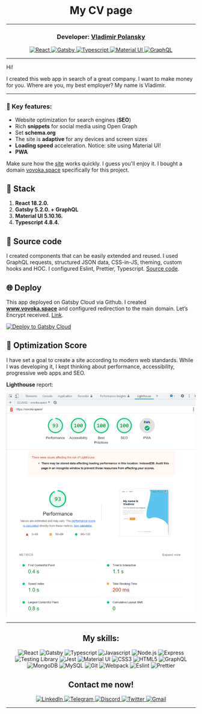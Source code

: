 <h1 align="center">
  My CV page
</h1>

***

<h3 align="center">Developer: <a href="https://vovoka.space/">Vladimir Polansky</a></h3>
<p align="center">
  <a href="https://reactjs.org/">
    <img alt="React" src="https://upload.wikimedia.org/wikipedia/commons/thumb/a/a7/React-icon.svg/2300px-React-icon.svg.png" width="60" />
  </a>
  <a href="https://www.gatsbyjs.com/">
    <img alt="Gatsby" src="https://www.gatsbyjs.com/Gatsby-Monogram.svg" width="60" />
  </a>
  <a href="https://www.typescriptlang.org/">
    <img alt="Typescript" src="https://upload.wikimedia.org/wikipedia/commons/thumb/4/4c/Typescript_logo_2020.svg/1200px-Typescript_logo_2020.svg.png" width="60" />
  </a>
  <a href="https://mui.com/">
    <img alt="Material UI" src="https://cdn.worldvectorlogo.com/logos/material-ui-1.svg" width="60" />
  </a>
    <a href="https://graphql.org/">
    <img alt="GraphQL" src="https://www.vectorlogo.zone/logos/graphql/graphql-ar21.png" width="120" />
  </a>
</p>

***
Hi!

I created this web app in search of a great company. I want to make money for you. Where are you, my best employer? My name is Vladimir. 

***

### :key: Key features:
 - Website optimization for search engines (**SEO**)
 - Rich **snippets** for social media using Open Graph
 - Set **schema.org**
 - The site is **adaptive** for any devices and screen sizes
 - **Loading speed** acceleration. Notice: site using Material UI!
 - **PWA**

Make sure how the [site](https://vovoka.space/) works quickly. I guess you'll enjoy it. I bought a domain [vovoka.space](https://vovoka.space/) specifically for this project.

## :hammer: Stack

1.  **React 18.2.0.**
2.  **Gatsby 5.2.0. + GraphQL**
3.  **Material UI 5.10.16.**
4.  **Typescript 4.8.4.**

## :wrench: Source code

I created components that can be easily extended and reused. I used GraphQL requests, structured JSON data, CSS-in-JS, theming, custom hooks and HOC. I configured Eslint, Prettier, Typescript. [Source code](https://github.com/vovoka-path/my-cv-page/tree/main/src).


## :globe_with_meridians: Deploy

This app deployed on Gatsby Cloud via Github. I created **www.vovoka.space** and configured redirection to the main domain. Let’s Encrypt received. [Link](https://vovoka.space/).
<p align="left">
  <a href="https://vovoka.space/">
    <img  alt="Deploy to Gatsby Cloud" src="https://www.gatsbyjs.com/deploynow.svg" width="160">
  </a>
</p>

## :rocket: Optimization Score

I have set a goal to create a site according to modern web standards. While I was developing it, I kept thinking about performance, accessibility, progressive web apps and SEO. 

**Lighthouse** report:

![Lighthouse report screenshot (Desktop) vovoka.space](/src/static/2022-12-09_02_26_34-Frontend_developer_CV_%20About_me.png)

***

<h2 align="center">My skills:</h2>

<p align="center" display="flex" flex-wrap="wrap">
  <img alt="React" src="https://img.shields.io/badge/React-blue?style=flat&color=black&logo=react&logoColor=61DAFB" height="24" />
  <img alt="Gatsby" src="https://img.shields.io/badge/Gatsby-blue?style=flat&color=663399&logo=gatsby&logoColor=ffffff" height="24" />
  <img alt="Typescript" src="https://img.shields.io/badge/Typescript-blue?style=flat&color=3178C6&logo=typescript&logoColor=ffffff" height="24" />
  <img alt="Javascript" src="https://img.shields.io/badge/Javascript-blue?style=flat&color=F7DF1E&logo=javascript&logoColor=ffffff" height="24" />
  <img alt="Node.js" src="https://img.shields.io/badge/Node.js-blue?style=flat&color=339933&logo=nodedotjs&logoColor=ffffff" height="24" />
  <img alt="Express" src="https://img.shields.io/badge/Express-blue?style=flat&color=000000&logo=express&logoColor=ffffff" height="24" />
  <img alt="Testing Library" src="https://img.shields.io/badge/TestingLibrary-blue?style=flat&color=E33332&logo=testinglibrary&logoColor=ffffff" height="24" />
  <img alt="Jest" src="https://img.shields.io/badge/Jest-blue?style=flat&color=C21325&logo=jest&logoColor=ffffff" height="24" />
  <img alt="Material UI" src="https://img.shields.io/badge/MaterialUI-blue?style=fflat&color=007FFF&logo=mui&logoColor=ffffff" height="24" />
  <img alt="CSS3" src="https://img.shields.io/badge/CSS3-blue?style=flat&color=1572B6&logo=css3&logoColor=ffffff" height="24" />
  <img alt="HTML5" src="https://img.shields.io/badge/HTML5-blue?style=flat&color=E34F26&logo=html5&logoColor=ffffff" height="24" />
  <img alt="GraphQL" src="https://img.shields.io/badge/GraphQL-blue?style=flat&color=E10098&logo=graphql&logoColor=ffffff" height="24" />
  <img alt="MongoDB" src="https://img.shields.io/badge/MongoDB-blue?style=flat&color=47A248&logo=mongodb&logoColor=ffffff" height="24" />
  <img alt="MySQL" src="https://img.shields.io/badge/MySQL-blue?style=flat&color=4479A1&logo=mysql&logoColor=ffffff" height="24" />
  <img alt="Git" src="https://img.shields.io/badge/Git-blue?style=flat&color=F05032&logo=git&logoColor=ffffff" height="24" />
  <img alt="Webpack" src="https://img.shields.io/badge/Webpack-blue?style=flat&color=8DD6F9&logo=webpack&logoColor=ffffff" height="24" />
  <img alt="Eslint" src="https://img.shields.io/badge/Eslint-blue?style=flat&color=4B32C3&logo=eslint&logoColor=ffffff" height="24" />
  <img alt="Prettier" src="https://img.shields.io/badge/Prettier-blue?style=flat&color=F7B93E&logo=prettier&logoColor=ffffff" height="24" />
</p>

<h2 align="center">Contact me now!</h2>

<p align="center">
  <a href="https://www.linkedin.com/in/areawed">
    <img alt="LinkedIn" src="https://img.shields.io/badge/LinkedIn-blue?style=for-the-badge&color=f0f6fc&logo=linkedin&logoColor=0A66C2" height="32" />
  </a>
  <a href="https://t.me/vovoka">
    <img alt="Telegram" src="https://img.shields.io/badge/Telegram-blue?style=for-the-badge&color=f0f6fc&logo=telegram&logoColor=26A5E4&s" height="32" />
  </a>
  <a href="https://discordapp.com/users/919948615399665675/">
    <img alt="Discord" src="https://img.shields.io/badge/Discord-blue?style=for-the-badge&color=f0f6fc&logo=discord&logoColor=5865F2" height="32" />
  </a>
  <a href="https://twitter.com/HocWmVhqQoDVK9m">
    <img alt="Twitter" src="https://img.shields.io/badge/Twitter-blue?style=for-the-badge&color=f0f6fc&logo=twitter&logoColor=1DA1F2" height="32" />
  </a>
  <a href="mailto:vovoka.path@gmail.com">
    <img alt="Gmail" src="https://img.shields.io/badge/Gmail-blue?style=for-the-badge&color=f0f6fc&logo=gmail&logoColor=EA4335" height="32" />
  </a>
</p>

***
